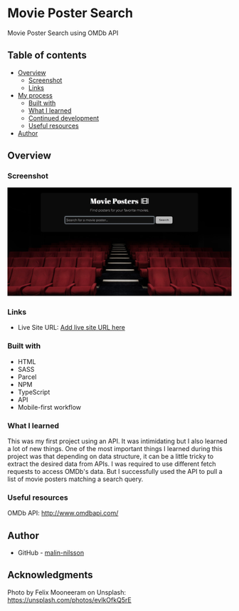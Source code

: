 # Movie Poster Search
Movie Poster Search using OMDb API

## Table of contents

- [Overview](#overview)
  - [Screenshot](#screenshot)
  - [Links](#links)
- [My process](#my-process)
  - [Built with](#built-with)
  - [What I learned](#what-i-learned)
  - [Continued development](#continued-development)
  - [Useful resources](#useful-resources)
- [Author](#author)

## Overview


### Screenshot

![](src/assets/screenshot.jpg)


### Links

- Live Site URL: [Add live site URL here](https://your-live-site-url.com)

### Built with

- HTML
- SASS
- Parcel
- NPM
- TypeScript
- API
- Mobile-first workflow

### What I learned
This was my first project using an API. It was intimidating but I also learned a lot of new things. One of the most important things I learned during this project was that depending on data structure, it can be a little tricky to extract the desired data from APIs. I was required to use different fetch requests to access OMDb's data. But I successfully used the API to pull a list of movie posters matching a search query.

### Useful resources
OMDb API:
http://www.omdbapi.com/

## Author

- GitHub - [malin-nilsson](https://github.com/malin-nilsson)


## Acknowledgments
Photo by Felix Mooneeram on Unsplash:
https://unsplash.com/photos/evlkOfkQ5rE
  


